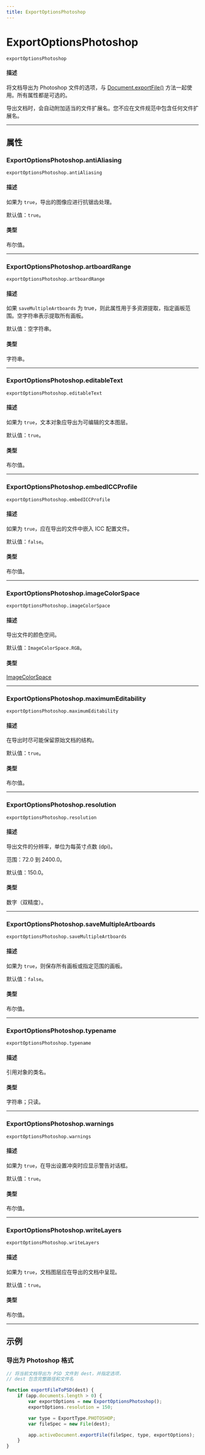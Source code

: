 ```yaml
---
title: ExportOptionsPhotoshop
---
```

# ExportOptionsPhotoshop

`exportOptionsPhotoshop`

#### 描述

将文档导出为 Photoshop 文件的选项，与 [Document.exportFile()](Document.md#documentexportfile) 方法一起使用。所有属性都是可选的。

导出文档时，会自动附加适当的文件扩展名。您不应在文件规范中包含任何文件扩展名。

---

## 属性

### ExportOptionsPhotoshop.antiAliasing

`exportOptionsPhotoshop.antiAliasing`

#### 描述

如果为 `true`，导出的图像应进行抗锯齿处理。

默认值：`true`。

#### 类型

布尔值。

---

### ExportOptionsPhotoshop.artboardRange

`exportOptionsPhotoshop.artboardRange`

#### 描述

如果 `saveMultipleArtboards` 为 true，则此属性用于多资源提取，指定画板范围。空字符串表示提取所有画板。

默认值：空字符串。

#### 类型

字符串。

---

### ExportOptionsPhotoshop.editableText

`exportOptionsPhotoshop.editableText`

#### 描述

如果为 `true`，文本对象应导出为可编辑的文本图层。

默认值：`true`。

#### 类型

布尔值。

---

### ExportOptionsPhotoshop.embedICCProfile

`exportOptionsPhotoshop.embedICCProfile`

#### 描述

如果为 `true`，应在导出的文件中嵌入 ICC 配置文件。

默认值：`false`。

#### 类型

布尔值。

---

### ExportOptionsPhotoshop.imageColorSpace

`exportOptionsPhotoshop.imageColorSpace`

#### 描述

导出文件的颜色空间。

默认值：`ImageColorSpace.RGB`。

#### 类型

[ImageColorSpace](scripting-constants.md#imagecolorspace)

---

### ExportOptionsPhotoshop.maximumEditability

`exportOptionsPhotoshop.maximumEditability`

#### 描述

在导出时尽可能保留原始文档的结构。

默认值：`true`。

#### 类型

布尔值。

---

### ExportOptionsPhotoshop.resolution

`exportOptionsPhotoshop.resolution`

#### 描述

导出文件的分辨率，单位为每英寸点数 (dpi)。

范围：72.0 到 2400.0。

默认值：150.0。

#### 类型

数字（双精度）。

---

### ExportOptionsPhotoshop.saveMultipleArtboards

`exportOptionsPhotoshop.saveMultipleArtboards`

#### 描述

如果为 `true`，则保存所有画板或指定范围的画板。

默认值：`false`。

#### 类型

布尔值。

---

### ExportOptionsPhotoshop.typename

`exportOptionsPhotoshop.typename`

#### 描述

引用对象的类名。

#### 类型

字符串；只读。

---

### ExportOptionsPhotoshop.warnings

`exportOptionsPhotoshop.warnings`

#### 描述

如果为 `true`，在导出设置冲突时应显示警告对话框。

默认值：`true`。

#### 类型

布尔值。

---

### ExportOptionsPhotoshop.writeLayers

`exportOptionsPhotoshop.writeLayers`

#### 描述

如果为 `true`，文档图层应在导出的文档中呈现。

默认值：`true`。

#### 类型

布尔值。

---

## 示例

### 导出为 Photoshop 格式

```javascript
// 将当前文档导出为 PSD 文件到 dest，并指定选项，
// dest 包含完整路径和文件名

function exportFileToPSD(dest) {
    if (app.documents.length > 0) {
        var exportOptions = new ExportOptionsPhotoshop();
        exportOptions.resolution = 150;

        var type = ExportType.PHOTOSHOP;
        var fileSpec = new File(dest);

        app.activeDocument.exportFile(fileSpec, type, exportOptions);
    }
}
```